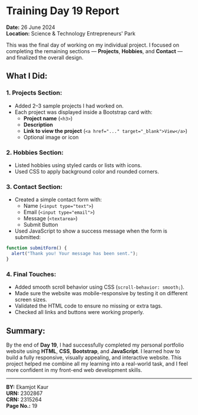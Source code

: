 # Training Day 19 Report  
**Date:** 26 June 2024  
**Location:** Science & Technology Entrepreneurs' Park  

This was the final day of working on my individual project. I focused on completing the remaining sections — **Projects**, **Hobbies**, and **Contact** — and finalized the overall design.

## What I Did:

### 1. Projects Section:
- Added 2–3 sample projects I had worked on.
- Each project was displayed inside a Bootstrap card with:
  - **Project name** (`<h3>`)
  - **Description**
  - **Link to view the project** (`<a href="..." target="_blank">View</a>`)
  - Optional image or icon

### 2. Hobbies Section:
- Listed hobbies using styled cards or lists with icons.
- Used CSS to apply background color and rounded corners.

### 3. Contact Section:
- Created a simple contact form with:
  - Name (`<input type="text">`)
  - Email (`<input type="email">`)
  - Message (`<textarea>`)
  - Submit Button
- Used JavaScript to show a success message when the form is submitted:

```javascript
function submitForm() {
  alert("Thank you! Your message has been sent.");
}
```

### 4. Final Touches:
- Added smooth scroll behavior using CSS (`scroll-behavior: smooth;`).
- Made sure the website was mobile-responsive by testing it on different screen sizes.
- Validated the HTML code to ensure no missing or extra tags.
- Checked all links and buttons were working properly.

## Summary:
By the end of **Day 19**, I had successfully completed my personal portfolio website using **HTML**, **CSS**, **Bootstrap**, and **JavaScript**. I learned how to build a fully responsive, visually appealing, and interactive website. This project helped me combine all my learning into a real-world task, and I feel more confident in my front-end web development skills.

---

**BY:** Ekamjot Kaur  
**URN:** 2302867  
**CRN:** 2315264  
**Page No.:** 19
